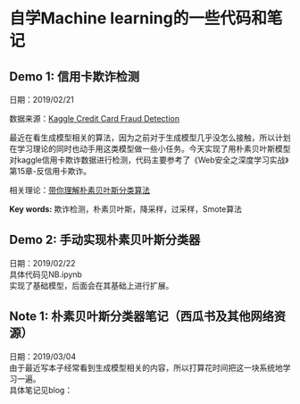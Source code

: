 # 自学Machine learning的一些代码和笔记  
## Demo 1: 信用卡欺诈检测  
日期：2019/02/21  

数据来源：[Kaggle Credit Card Fraud Detection](https://www.kaggle.com/mlg-ulb/creditcardfraud  )     

最近在看生成模型相关的算法，因为之前对于生成模型几乎没怎么接触，所以计划在学习理论的同时也动手用这类模型做一些小任务。今天实现了用朴素贝叶斯模型对kaggle信用卡欺诈数据进行检测，代码主要参考了《Web安全之深度学习实战》第15章-反信用卡欺诈。       

相关理论：[带你理解朴素贝叶斯分类算法](https://zhuanlan.zhihu.com/p/26262151)   

**Key words:**  欺诈检测，朴素贝叶斯，降采样，过采样，Smote算法   

## Demo 2: 手动实现朴素贝叶斯分类器
日期：2019/02/22  
具体代码见NB.ipynb  
实现了基础模型，后面会在其基础上进行扩展。

## Note 1: 朴素贝叶斯分类器笔记（西瓜书及其他网络资源）  
日期：2019/03/04  
由于最近写本子经常看到生成模型相关的内容，所以打算花时间把这一块系统地学习一遍。  
具体笔记见blog： 
